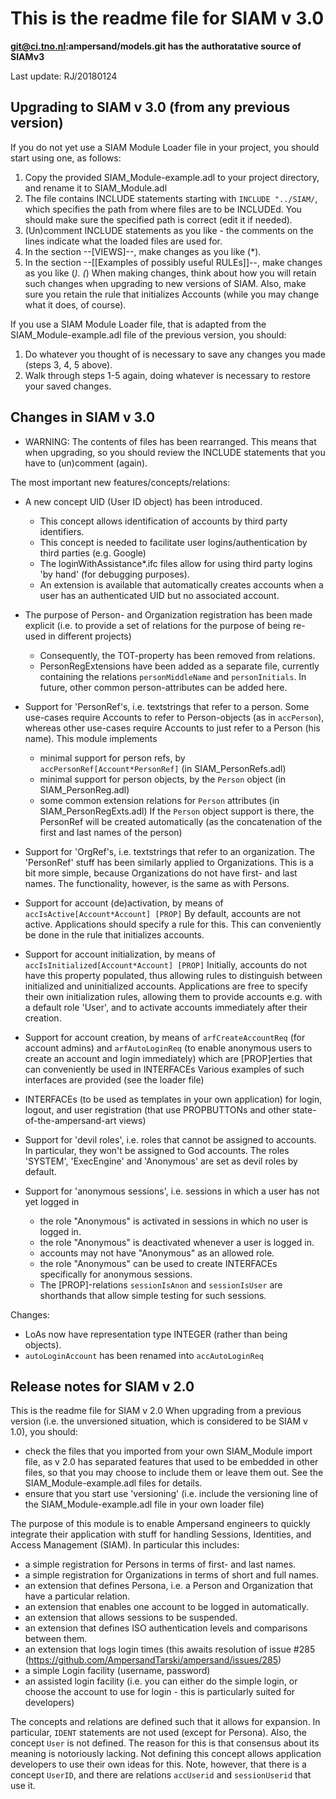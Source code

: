 ﻿This is the readme file for SIAM v 3.0
======================================

**git@ci.tno.nl:ampersand/models.git has the authoratative source of SIAMv3**

Last update: RJ/20180124

## Upgrading to SIAM v 3.0 (from any previous version)

If you do not yet use a SIAM Module Loader file in your project, you should start using one, as follows:
1. Copy the provided SIAM_Module-example.adl to your project directory, and rename it to SIAM_Module.adl
2. The file contains INCLUDE statements starting with `INCLUDE "../SIAM/`, 
   which specifies the path from where files are to be INCLUDEd. 
   You should make sure the specified path is correct (edit it if needed).
3. (Un)comment INCLUDE statements as you like - the comments on the lines indicate what the loaded files are used for.
4. In the section --[VIEWS]--, make changes as you like (*).
5. In the section --[[Examples of possibly useful RULEs]]--, make changes as you like (*).
(*) When making changes, think about how you will retain such changes when upgrading to new versions of SIAM.
    Also, make sure you retain the rule that initializes Accounts (while you may change what it does, of course).

If you use a SIAM Module Loader file, that is adapted from the SIAM_Module-example.adl file of the previous version, you should:
1. Do whatever you thought of is necessary to save any changes you made (steps 3, 4, 5 above).
2. Walk through steps 1-5 again, doing whatever is necessary to restore your saved changes.

## Changes in SIAM v 3.0
- WARNING: The contents of files has been rearranged. This means that when upgrading, 
  so you should review the INCLUDE statements that you have to (un)comment (again). 

The most important new features/concepts/relations:
- A new concept UID (User ID object) has been introduced. 
  - This concept allows identification of accounts by third party identifiers.
  - This concept is needed to facilitate user logins/authentication by third parties (e.g. Google)
  - The loginWithAssistance*.ifc files allow for using third party logins 'by hand' (for debugging purposes).
  - An extension is available that automatically creates accounts when a user has an authenticated UID but no associated account.

- The purpose of Person- and Organization registration has been made explicit 
  (i.e. to provide a set of relations for the purpose of being re-used in different projects)
  - Consequently, the TOT-property has been removed from relations.
  - PersonRegExtensions have been added as a separate file, 
    currently containing the relations `personMiddleName` and `personInitials`.
    In future, other common person-attributes can be added here.

- Support for 'PersonRef's, i.e. textstrings that refer to a person.
  Some use-cases require Accounts to refer to Person-objects (as in `accPerson`), whereas
  other use-cases require Accounts to just refer to a Person (his name).
  This module implements 
  - minimal support for person refs, by `accPersonRef[Account*PersonRef]` (in SIAM_PersonRefs.adl)
  - minimal support for person objects, by the `Person` object (in SIAM_PersonReg.adl)
  - some common extension relations for `Person` attributes (in SIAM_PersonRegExts.adl)
  If the `Person` object support is there, the PersonRef will be created automatically
  (as the concatenation of the first and last names of the person)

- Support for 'OrgRef's, i.e. textstrings that refer to an organization.
  The 'PersonRef' stuff has been similarly applied to Organizations.
  This is a bit more simple, because Organizations do not have first- and last names.
  The functionality, however, is the same as with Persons. 

- Support for account (de)activation, by means of `accIsActive[Account*Account] [PROP]`
  By default, accounts are not active. Applications should specify a rule for this.
  This can conveniently be done in the rule that initializes accounts.

- Support for account initialization, by means of `accIsInitialized[Account*Account] [PROP]`
  Initially, accounts do not have this property populated, thus allowing rules to distinguish
  between initialized and uninitialized accounts. Applications are free to specify their own
  initialization rules, allowing them to provide accounts e.g. with a default role 'User',
  and to activate accounts immediately after their creation.

- Support for account creation, by means of `arfCreateAccountReq` (for account admins)
  and `arfAutoLoginReq` (to enable anonymous users to create an account and login immediately)
  which are [PROP]erties that can conveniently be used in INTERFACEs
  Various examples of such interfaces are provided (see the loader file)

- INTERFACEs (to be used as templates in your own application) for login, logout, and
  user registration (that use PROPBUTTONs and other state-of-the-ampersand-art views)

- Support for 'devil roles', i.e. roles that cannot be assigned to accounts.
  In particular, they won't be assigned to God accounts.
  The roles 'SYSTEM', 'ExecEngine' and 'Anonymous' are set as devil roles by default.

- Support for 'anonymous sessions', i.e. sessions in which a user has not yet logged in
  - the role "Anonymous" is activated in sessions in which no user is logged in.
  - the role "Anonymous" is deactivated whenever a user is logged in.
  - accounts may not have "Anonymous" as an allowed role.
  - the role "Anonymous" can be used to create INTERFACEs specifically for anonymous sessions.
  - The [PROP]-relations `sessionIsAnon` and `sessionIsUser` are shorthands that allow simple testing for such sessions.

Changes:
- LoAs now have representation type INTEGER (rather than being objects).
- `autoLoginAccount` has been renamed into `accAutoLoginReq`

## Release notes for SIAM v 2.0
This is the readme file for SIAM v 2.0
When upgrading from a previous version (i.e. the unversioned situation, which is considered to be SIAM v 1.0), you should:
- check the files that you imported from your own SIAM_Module import file, as v 2.0 has separated features that used to be embedded in other files, so that you may choose to include them or leave them out. See the SIAM_Module-example.adl files for details.
- ensure that you start use 'versioning' (i.e. include the versioning line of the SIAM_Module-example.adl file in your own loader file) 

The purpose of this module is to enable Ampersand engineers to quickly integrate their application with stuff for handling Sessions, Identities, and Access Management (SIAM). 
In particular this includes:
- a simple registration for Persons in terms of first- and last names.
- a simple registration for Organizations in terms of short and full names.
- an extension that defines Persona, i.e. a Person and Organization that have a particular relation.
- an extension that enables one account to be logged in automatically.
- an extension that allows sessions to be suspended.
- an extension that defines ISO authentication levels and comparisons between them.
- an extension that logs login times (this awaits resolution of issue #285 (https://github.com/AmpersandTarski/ampersand/issues/285)
- a simple Login facility (username, password)
- an assisted login facility (i.e. you can either do the simple login, or choose the account to use for login - this is particularly suited for developers)

The concepts and relations are defined such that it allows for expansion.
In particular, `IDENT` statements are not used (except for Persona). 
Also, the concept `User` is not defined. The reason for this is that consensus about its meaning is notoriously lacking. Not defining this concept allows application developers to use their own ideas for this. Note, however, that there is a concept `UserID`, and there are relations `accUserid` and `sessionUserid` that use it.